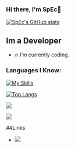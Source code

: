 ### Hi there, I'm SpEc👋 

[![SpEc's GitHub stats](https://github-readme-stats.vercel.app/api?username=spec012&theme=radical)](https://github.com/SpEc012)

## Im a Developer
- 🔥 I’m currently coding.

### Languages I Know:

[![My Skills](https://skillicons.dev/icons?i=python,html,css,js)]()

[![Top Langs](https://github-readme-stats.vercel.app/api/top-langs/?username=spec012&layout=compact)](https://github.com/SpEc012)

[![](https://img.shields.io/badge/Website-572cfe?style=for-the-badge)](https://spec.doxxed-you.lol)

![](https://komarev.com/ghpvc/?username=spec012&label=Profile+Visits&style=for-the-badge&color=blue)

##Links
- [![](https://img.shields.io/badge/Cashapp-blue?style=plastic&logo=cashapp&color=grey&link=https%3A%2F%2Fcash.app%2F%24SpEc09)](https://cash.app/$SpEc09)
